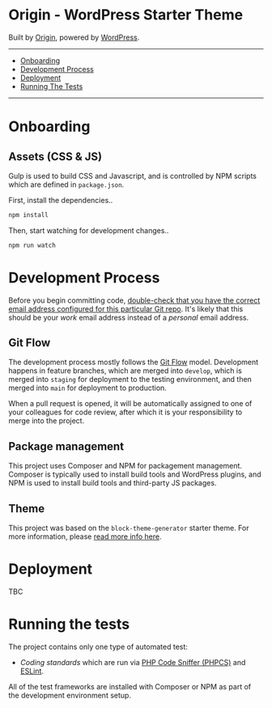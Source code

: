 # Origin - WordPress Starter Theme

Built by [Origin](https://www.originoutside.com/), powered by [WordPress](https://wordpress.org).

---

-   [Onboarding](#onboarding)
-   [Development Process](#development-process)
-   [Deployment](#deployment)
-   [Running The Tests](#running-the-tests)

---

# Onboarding

## Assets (CSS & JS)

Gulp is used to build CSS and Javascript, and is controlled by NPM scripts which are defined in `package.json`.

First, install the dependencies..

```sh
npm install
```

Then, start watching for development changes..

```sh
npm run watch
```

# Development Process

Before you begin committing code, [double-check that you have the correct email address configured for this particular Git repo](https://help.github.com/articles/setting-your-email-in-git/#setting-your-email-address-for-a-single-repository). It's likely that this should be your _work_ email address instead of a _personal_ email address.

## Git Flow

The development process mostly follows the [Git Flow](http://jeffkreeftmeijer.com/2010/why-arent-you-using-git-flow/) model. Development happens in feature branches, which are merged into `develop`, which is merged into `staging` for deployment to the testing environment, and then merged into `main` for deployment to production.

When a pull request is opened, it will be automatically assigned to one of your colleagues for code review, after which it is your responsibility to merge into the project.

## Package management

This project uses Composer and NPM for packagement management. Composer is typically used to install build tools and WordPress plugins, and NPM is used to install build tools and third-party JS packages.

## Theme

This project was based on the `block-theme-generator` starter theme. For more information, please [read more info here](https://fullsiteediting.com/block-theme-generator/).

# Deployment

TBC

# Running the tests

The project contains only one type of automated test:

-   _Coding standards_ which are run via [PHP Code Sniffer (PHPCS)](https://github.com/squizlabs/PHP_CodeSniffer) and [ESLint](https://eslint.org).

All of the test frameworks are installed with Composer or NPM as part of the development environment setup.
